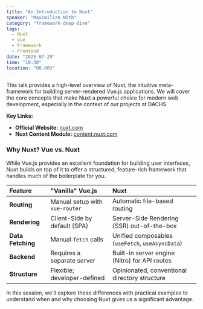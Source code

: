 ```yaml
---
title: "An Introduction to Nuxt"
speaker: "Maximilian Nöth"
category: "framework-deep-dive"
tags:
  - Nuxt
  - Vue
  - Framework
  - Frontend
date: "2025-07-29"
time: "10:30"
location: "00.003"
---
```


This talk provides a high-level overview of Nuxt, the intuitive meta-framework for building server-rendered Vue.js applications. We will cover the core concepts that make Nuxt a powerful choice for modern web development, especially in the context of our projects at DACHS.

**Key Links:**
- **Official Website:** [nuxt.com](https://nuxt.com/)
- **Nuxt Content Module:** [content.nuxt.com](https://content.nuxt.com/)

### Why Nuxt? Vue vs. Nuxt

While Vue.js provides an excellent foundation for building user interfaces, Nuxt builds on top of it to offer a structured, feature-rich framework that handles much of the boilerplate for you.

| Feature | "Vanilla" Vue.js | Nuxt |
| :--- | :--- | :--- |
| **Routing** | Manual setup with `vue-router` | Automatic file-based routing |
| **Rendering** | Client-Side by default (SPA) | Server-Side Rendering (SSR) out-of-the-box |
| **Data Fetching**| Manual `fetch` calls | Unified composables (`useFetch`, `useAsyncData`) |
| **Backend** | Requires a separate server | Built-in server engine (Nitro) for API routes |
| **Structure** | Flexible; developer-defined | Opinionated, conventional directory structure |

In this session, we'll explore these differences with practical examples to understand when and why choosing Nuxt gives us a significant advantage.
